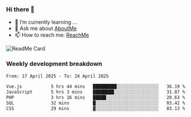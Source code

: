 ### Hi there 👋

- 🌱 I’m currently learning ...
- 💬 Ask me about [AboutMe](https://www.itzcy.com/about)
- 📫 How to reach me: [ReachMe](https://www.itzcy.com/about)

![ReadMe Card](https://github-readme-stats-ten-gilt.vercel.app/api?username=SuperChenYun&show_icons=true&title_color=fff&icon_color=79ff97&text_color=9f9f9f&bg_color=151515&hide_border=true)

### Weekly development breakdown
<!--START_SECTION:waka-->

```txt
From: 17 April 2025 - To: 24 April 2025

Vue.js           5 hrs 44 mins   █████████░░░░░░░░░░░░░░░░   36.19 %
JavaScript       5 hrs 3 mins    ████████░░░░░░░░░░░░░░░░░   31.87 %
PHP              3 hrs 16 mins   █████░░░░░░░░░░░░░░░░░░░░   20.63 %
SQL              32 mins         █░░░░░░░░░░░░░░░░░░░░░░░░   03.42 %
CSS              29 mins         ▓░░░░░░░░░░░░░░░░░░░░░░░░   03.13 %
```

<!--END_SECTION:waka-->
